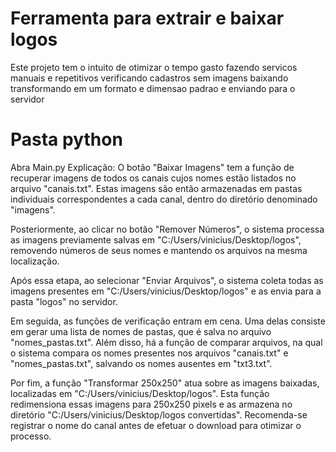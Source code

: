 # Ferramenta para extrair e baixar logos
Este projeto tem o intuito de otimizar o tempo gasto fazendo servicos manuais e repetitivos verificando cadastros sem imagens baixando transformando em um formato e dimensao padrao e enviando para o servidor

# Pasta python
Abra Main.py 
Explicação: O botão "Baixar Imagens" tem a função de recuperar imagens de todos os canais cujos nomes estão listados no arquivo "canais.txt". Estas imagens são então armazenadas em pastas individuais correspondentes a cada canal, dentro do diretório denominado "imagens".

Posteriormente, ao clicar no botão "Remover Números", o sistema processa as imagens previamente salvas em "C:/Users/vinicius/Desktop/logos", removendo números de seus nomes e mantendo os arquivos na mesma localização.

Após essa etapa, ao selecionar "Enviar Arquivos", o sistema coleta todas as imagens presentes em "C:/Users/vinicius/Desktop/logos" e as envia para a pasta "logos" no servidor.

Em seguida, as funções de verificação entram em cena. Uma delas consiste em gerar uma lista de nomes de pastas, que é salva no arquivo "nomes_pastas.txt". Além disso, há a função de comparar arquivos, na qual o sistema compara os nomes presentes nos arquivos "canais.txt" e "nomes_pastas.txt", salvando os nomes ausentes em "txt3.txt".

Por fim, a função "Transformar 250x250" atua sobre as imagens baixadas, localizadas em "C:/Users/vinicius/Desktop/logos". Esta função redimensiona essas imagens para 250x250 pixels e as armazena no diretório "C:/Users/vinicius/Desktop/logos convertidas". Recomenda-se registrar o nome do canal antes de efetuar o download para otimizar o processo.

